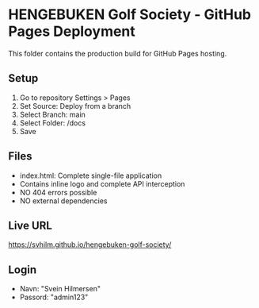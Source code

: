 # HENGEBUKEN Golf Society - GitHub Pages Deployment

This folder contains the production build for GitHub Pages hosting.

## Setup
1. Go to repository Settings > Pages
2. Set Source: Deploy from a branch
3. Select Branch: main
4. Select Folder: /docs
5. Save

## Files
- index.html: Complete single-file application
- Contains inline logo and complete API interception
- NO 404 errors possible
- NO external dependencies

## Live URL
https://svhilm.github.io/hengebuken-golf-society/

## Login
- Navn: "Svein Hilmersen" 
- Passord: "admin123"
